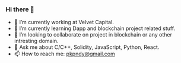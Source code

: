 ### Hi there 👋


- 🔭 I’m currently working at Velvet Capital.
- 🌱 I’m currently learning Dapp and blockchain project related stuff.
- 👯 I’m looking to collaborate on project in blockchain or any other intresting domain.
- 💬 Ask me about C/C++, Solidity, JavaScript, Python, React.
- 📫 How to reach me: pkpndy@gmail.com

